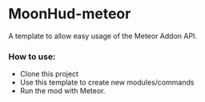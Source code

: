 # MoonHud-meteor

A template to allow easy usage of the Meteor Addon API.

### How to use:  
- Clone this project
- Use this template to create new modules/commands
- Run the mod with Meteor.
